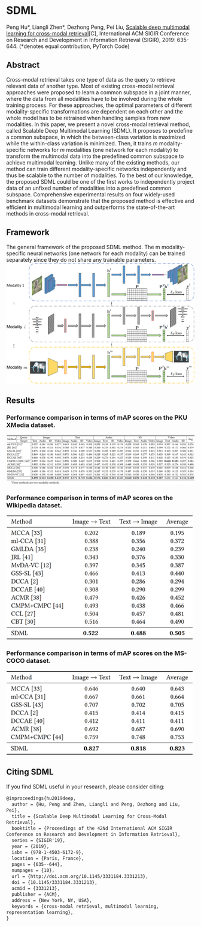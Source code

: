 # SDML
Peng Hu*, Liangli Zhen*, Dezhong Peng, Pei Liu, [Scalable deep multimodal learning for cross-modal retrieval](https://dl.acm.org/citation.cfm?doid=3331184.3331213)[C], International ACM SIGIR Conference on Research and Development in Information Retrieval (SIGIR), 2019: 635-644. (*denotes equal contribution, PyTorch Code)

## Abstract
Cross-modal retrieval takes one type of data as the query to retrieve relevant data of another type. Most of existing cross-modal retrieval approaches were proposed to learn a common subspace in a joint manner, where the data from all modalities have to be involved during the whole training process. For these approaches, the optimal parameters of different modality-specific transformations are dependent on each other and the whole model has to be retrained when handling samples from new modalities. In this paper, we present a novel cross-modal retrieval method, called Scalable Deep Multimodal Learning (SDML). It proposes to predefine a common subspace, in which the between-class variation is maximized while the within-class variation is minimized. Then, it trains $m$ modality-specific networks for $m$ modalities (one network for each modality) to transform the multimodal data into the predefined common subspace to achieve multimodal learning. Unlike many of the existing methods, our method can train different modality-specific networks independently and thus be scalable to the number of modalities. To the best of our knowledge, the proposed SDML could be one of the first works to independently project data of an unfixed number of modalities into a predefined common subspace. Comprehensive experimental results on four widely-used benchmark datasets demonstrate that the proposed method is effective and efficient in multimodal learning and outperforms the state-of-the-art methods in cross-modal retrieval.

## Framework
The general framework of the proposed SDML method. The m modality-specific neural networks (one network for
each modality) can be trained separately since they do not share any trainable parameters.
![MAN](framework.png)

## Results
<!--## Performance comparison in terms of mAP scores on the PKU XMedia dataset.
![Result](pascal_sentence_results.png)-->
### Performance comparison in terms of mAP scores on the PKU XMedia dataset.
<img src="XMedia.png" width="900"/>

<!--## Performance comparison in terms of mAP scores on the Wikipedia dataset.
![Result](Wikipedia.png)-->
### Performance comparison in terms of mAP scores on the Wikipedia dataset.
<img src="Wikipedia.png" width="500"/>

<!--## Performance comparison in terms of mAP scores on the MS-COCO dataset.
![Result](MSCOCO.png)-->
### Performance comparison in terms of mAP scores on the MS-COCO dataset.
<img src="MSCOCO.png" width="500"/>

## Citing SDML
If you find SDML useful in your research, please consider citing:
```
@inproceedings{hu2019deep,
  author = {Hu, Peng and Zhen, Liangli and Peng, Dezhong and Liu, Pei},
  title = {Scalable Deep Multimodal Learning for Cross-Modal Retrieval},
  booktitle = {Proceedings of the 42Nd International ACM SIGIR Conference on Research and Development in Information Retrieval},
  series = {SIGIR'19},
  year = {2019},
  isbn = {978-1-4503-6172-9},
  location = {Paris, France},
  pages = {635--644},
  numpages = {10},
  url = {http://doi.acm.org/10.1145/3331184.3331213},
  doi = {10.1145/3331184.3331213},
  acmid = {3331213},
  publisher = {ACM},
  address = {New York, NY, USA},
  keywords = {cross-modal retrieval, multimodal learning, representation learning},
} 
```
